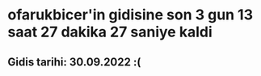 # ofarukbicer'in gidisine son 3 gun 13 saat 27 dakika 27 saniye kaldi

## Gidis tarihi: 30.09.2022 :(